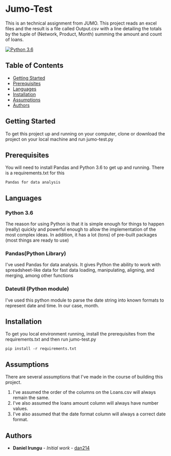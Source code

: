 # Jumo-Test

This is an technical assignment from JUMO. This project reads an excel files and the result is a file called Output.csv with a line detailing the totals by the tuple of (Network, Product, Month) summing the amount and count of loans.

[![Python 3.6](https://img.shields.io/badge/python-3.6-blue.svg)](https://www.python.org/downloads/release/python-360/)

Table of Contents
-----------------

  * [Getting Started](#getting-started)
  * [Prerequisites](#prerequisites)
  * [Languages](#languages)
  * [Installation](#installation)
  * [Assumptions](#assumptions)
  * [Authors](#authors)

## Getting Started

To get this project up and running on your computer, clone or download the project on your local machine and run jumo-test.py

## Prerequisites

You will need to install Pandas and Python 3.6 to get up and running. There is a requirements.txt for this

```
Pandas for data analysis
```
## Languages

### Python 3.6
The reason for using Python is that it is simple enough for things to happen (really) quickly and powerful enough to allow the implementation of the most complex ideas. In addition, it has a lot (tons) of pre-built packages (most things are ready to use)

### Pandas(Python Library)
I've used Pandas for data analysis. It gives Python the ability to work with spreadsheet-like data for fast data loading, manipulating, aligning, and merging, among other functions

### Dateutil (Python module)
I've used this python module to parse the date string into known formats to represent date and time. In our case, month.


## Installation

To get you local environment running, install the prerequisites from the requirements.txt and then run jumo-test.py

```
pip install -r requirements.txt
```
## Assumptions

There are several assumptions that I've made in the course of building this project.

1. I've assumed the order of the columns on the Loans.csv will always remain the same.
2. I've also assumed the loans amount column will always have number values.
3. I've also assumed that the date format column will always a correct date format.

## Authors

* **Daniel Irungu** - *Initial work* - [dan214](https://github.com/dan214)


